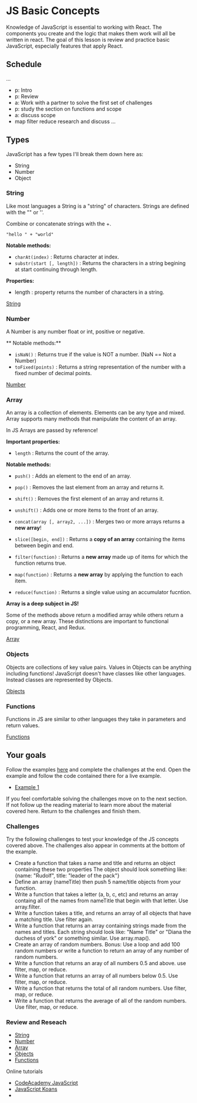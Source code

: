 # JS Basic Concepts

Knowledge of JavaScript is essential to working with React. The components you create 
and the logic that makes them work will all be written in react. The goal of this lesson 
is review and practice basic JavaScript, especially features that apply React. 

## Schedule 

...
- p: Intro  
- p: Review 
- a: Work with a partner to solve the first set of challenges
- p: study the section on functions and scope
- a: discuss scope 
- map filter reduce research and discuss
...

## Types 

JavaScript has a few types I'll break them down here as:

- String 
- Number
- Object

### String 

Like most languages a String is a "string" of characters. Strings are defined with the 
"" or ''. 

Combine or concatenate strings with the +. 

`"hello " + "world"`

**Notable methods:** 

- `charAt(index)` : Returns character at index.
- `substr(start [, length])` : Returns the characters in a string begining at start continuing through 
length.

**Properties:**

- length : property returns the number of characters in a string. 

[String](https://developer.mozilla.org/en-US/docs/Web/JavaScript/Reference/Global_Objects/String)

### Number 

A Number is any number float or int, positive or negative. 

** Notable methods:** 

- `isNaN()` : Returns true if the value is NOT a number. (NaN == Not a Number) 
- `toFixed(points)` : Returns a string representation of the number with a fixed number of decimal 
points. 

[Number](https://developer.mozilla.org/en-US/docs/Web/JavaScript/Reference/Global_Objects/Number)

### Array 

An array is a collection of elements. Elements can be any type and mixed. Array supports 
many methods that manipulate the content of an array. 

In JS Arrays are passed by reference! 

**Important properties:**

- `length` : Returns the count of the array.

**Notable methods:**

- `push()` : Adds an element to the end of an array.
- `pop()` : Removes the last element from an array and returns it.
- `shift()` : Removes the first element of an array and returns it.
- `unshift()` : Adds one or more items to the front of an array.
- `concat(array [, array2, ...])` : Merges two or more arrays returns a __new array__! 
- `slice([begin, end])` : Returns a __copy of an array__ containing the items between begin and end.

- `filter(function)` : Returns a __new array__ made up of items for which the function returns true.
- `map(function)` : Returns a __new array__ by applying the function to each item.
- `reduce(function)` : Returns a single value using an accumulator fucntion.

**Array is a deep subject in JS!**

Some of the methods above return a modified array while others return a copy, or a new 
array. These distinctions are important to functional programming, React, and Redux. 

[Array](https://developer.mozilla.org/en-US/docs/Web/JavaScript/Reference/Global_Objects/Array)

### Objects

Objects are collections of key value pairs. Values in Objects can be anything including 
functions! JavaScript doesn't have classes like other languages. Instead classes are 
represented by Objects. 

[Objects](https://developer.mozilla.org/en-US/docs/Web/JavaScript/Reference/Global_Objects/Object)

### Functions 

Functions in JS are similar to other languages they take in parameters and return values.

[Functions](https://developer.mozilla.org/en-US/docs/Web/JavaScript/Reference/Functions)

## Your goals 

Follow the examples [here](./index.html) and complete the challenges at the end. Open the  
example and follow the code contained there for a live example. 

- [Example 1](./index.html)

If you feel comfortable solving the challenges move on to the next section. If not follow up the 
reading material to learn more about the material covered here. Return to the challenges and finish
them. 

### Challenges 

Try the following challenges to test your knowledge of the JS concepts covered above. The challenges
also appear in comments at the bottom of the example. 
    
- Create a function that takes a name and title and returns an object containing these two properties
The object should look something like: {name: "Rudolf", title: "leader of the pack"}
- Define an array (nameTitle) then push 5 name/title objects from your function.
- Write a function that takes a letter (a, b, c, etc) and returns an array containg all of the
names from nameTitle that begin with that letter. Use array.filter. 
- Write a function takes a title, and returns an array of all objects that have a matching title. 
Use filter again. 
- Write a function that returns an array containing strings made from the names and titles. 
Each string should look like: "Name Title" or "Diana the duchess of york" or something similar. 
Use array.map().
- Create an array of random numbers. Bonus: Use a loop and add 100 random numbers or write a function to return an array of any number of random numbers. 
- Write a function that returns an aray of all numbers 0.5 and above. use filter, map, or reduce. 
- Write a function that returns an array of all numbers below 0.5. Use filter, map, or reduce. 
- Write a function that returns the total of all random numbers. Use filter, map, or reduce. 
- Write a function that returns the average of all of the random numbers. Use filter, map, or reduce. 

### Review and Reseach

- [String](https://developer.mozilla.org/en-US/docs/Web/JavaScript/Reference/Global_Objects/String)
- [Number](https://developer.mozilla.org/en-US/docs/Web/JavaScript/Reference/Global_Objects/Number)
- [Array](https://developer.mozilla.org/en-US/docs/Web/JavaScript/Reference/Global_Objects/Array)
- [Objects](https://developer.mozilla.org/en-US/docs/Web/JavaScript/Reference/Global_Objects/Object)
- [Functions](https://developer.mozilla.org/en-US/docs/Web/JavaScript/Reference/Functions)

Online tutorials 
- [CodeAcademy JavaScript](https://www.codecademy.com/learn/javascript)
- [JavaScript Koans](https://github.com/mrdavidlaing/javascript-koans)
- 